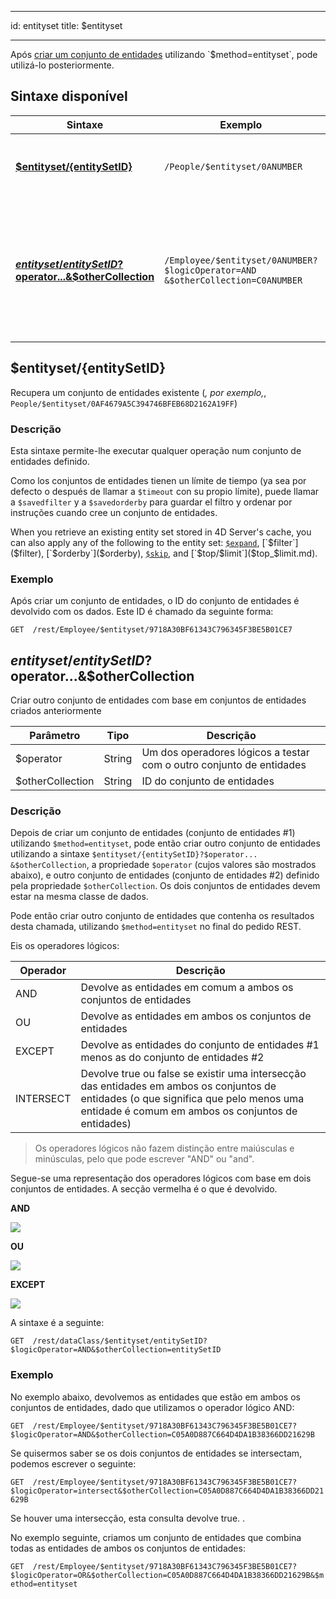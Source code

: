 - - -
id: entityset title: $entityset
- - -

Após [criar um conjunto de entidades]($method.md#methodentityset) utilizando `$method=entityset`, pode utilizá-lo posteriormente.


## Sintaxe disponível

| Sintaxe                                                                                                    | Exemplo                                                                            | Descrição                                                                                      |
| ---------------------------------------------------------------------------------------------------------- | ---------------------------------------------------------------------------------- | ---------------------------------------------------------------------------------------------- |
| [**$entityset/{entitySetID}**](#entitysetentitySetID)                                                      | `/People/$entityset/0ANUMBER`                                                      | Recupera um conjunto de entidades existente                                                    |
| [**$entityset/{entitySetID}?$operator...&$otherCollection**](#entitysetentitysetidoperatorothercollection) | `/Employee/$entityset/0ANUMBER?$logicOperator=AND &$otherCollection=C0ANUMBER` | Cria um novo conjunto de entidades a partir da comparação de conjuntos de entidades existentes |




## $entityset/{entitySetID}

Recupera um conjunto de entidades existente (*, por exemplo,*, `People/$entityset/0AF4679A5C394746BFEB68D2162A19FF`)


### Descrição

Esta sintaxe permite-lhe executar qualquer operação num conjunto de entidades definido.

Como los conjuntos de entidades tienen un límite de tiempo (ya sea por defecto o después de llamar a `$timeout` con su propio límite), puede llamar a `$savedfilter` y a `$savedorderby` para guardar el filtro y ordenar por instruções cuando cree un conjunto de entidades.

When you retrieve an existing entity set stored in 4D Server's cache, you can also apply any of the following to the entity set: [`$expand`]($expand.md), [`$filter`]($filter), [`$orderby`]($orderby), [`$skip`]($skip.md), and [`$top/$limit`]($top_$limit.md).

### Exemplo

Após criar um conjunto de entidades, o ID do conjunto de entidades é devolvido com os dados. Este ID é chamado da seguinte forma:

 `GET  /rest/Employee/$entityset/9718A30BF61343C796345F3BE5B01CE7`


## $entityset/{entitySetID}?$operator...&$otherCollection

Criar outro conjunto de entidades com base em conjuntos de entidades criados anteriormente

| Parâmetro        | Tipo   | Descrição                                                            |
| ---------------- | ------ | -------------------------------------------------------------------- |
| $operator        | String | Um dos operadores lógicos a testar com o outro conjunto de entidades |
| $otherCollection | String | ID do conjunto de entidades                                          |



### Descrição

Depois de criar um conjunto de entidades (conjunto de entidades #1) utilizando `$method=entityset`, pode então criar outro conjunto de entidades utilizando a sintaxe `$entityset/{entitySetID}?$operator... &$otherCollection`, a propriedade `$operator` (cujos valores são mostrados abaixo), e outro conjunto de entidades (conjunto de entidades #2) definido pela propriedade `$otherCollection`. Os dois conjuntos de entidades devem estar na mesma classe de dados.

Pode então criar outro conjunto de entidades que contenha os resultados desta chamada, utilizando `$method=entityset` no final do pedido REST.

Eis os operadores lógicos:

| Operador  | Descrição                                                                                                                                                                                  |
| --------- | ------------------------------------------------------------------------------------------------------------------------------------------------------------------------------------------ |
| AND       | Devolve as entidades em comum a ambos os conjuntos de entidades                                                                                                                            |
| OU        | Devolve as entidades em ambos os conjuntos de entidades                                                                                                                                    |
| EXCEPT    | Devolve as entidades do conjunto de entidades #1 menos as do conjunto de entidades #2                                                                                                      |
| INTERSECT | Devolve true ou false se existir uma intersecção das entidades em ambos os conjuntos de entidades (o que significa que pelo menos uma entidade é comum em ambos os conjuntos de entidades) |
> Os operadores lógicos não fazem distinção entre maiúsculas e minúsculas, pelo que pode escrever "AND" ou "and".

Segue-se uma representação dos operadores lógicos com base em dois conjuntos de entidades. A secção vermelha é o que é devolvido.

**AND**

![](../assets/en/REST/and.png)

**OU**

![](../assets/en/REST/or.png)

**EXCEPT**

![](../assets/en/REST/except.png)


A sintaxe é a seguinte:

 `GET  /rest/dataClass/$entityset/entitySetID?$logicOperator=AND&$otherCollection=entitySetID`

### Exemplo
No exemplo abaixo, devolvemos as entidades que estão em ambos os conjuntos de entidades, dado que utilizamos o operador lógico AND:

 `GET  /rest/Employee/$entityset/9718A30BF61343C796345F3BE5B01CE7?$logicOperator=AND&$otherCollection=C05A0D887C664D4DA1B38366DD21629B`

Se quisermos saber se os dois conjuntos de entidades se intersectam, podemos escrever o seguinte:

 `GET  /rest/Employee/$entityset/9718A30BF61343C796345F3BE5B01CE7?$logicOperator=intersect&$otherCollection=C05A0D887C664D4DA1B38366DD21629B`

Se houver uma intersecção, esta consulta devolve true. .

No exemplo seguinte, criamos um conjunto de entidades que combina todas as entidades de ambos os conjuntos de entidades:

`GET  /rest/Employee/$entityset/9718A30BF61343C796345F3BE5B01CE7?$logicOperator=OR&$otherCollection=C05A0D887C664D4DA1B38366DD21629B&$method=entityset`
